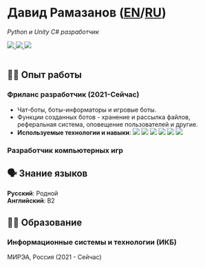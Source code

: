 # Давид Рамазанов ([EN](../en)/[RU](../ru))
_Python и Unity C# разработчик_

<div id="socials" float="left">
  <a href="mailto:wrkngskirt@gmail.com">
    <img src="https://img.shields.io/badge/Gmail-D14836?style=for-the-badge&logo=gmail&logoColor=white">
  </a>
  <a href="http://t.me/skirt_owner">
    <img src="https://img.shields.io/badge/Telegram-2CA5E0?style=for-the-badge&logo=telegram&logoColor=white">
  </a>
  <a href="https://github.com/skirt-owner">
    <img src="https://img.shields.io/badge/GitHub-100000?style=for-the-badge&logo=github&logoColor=white">
  </a>
</div>
<br>

## 👨‍💻 Опыт работы
### **Фриланс разработчик** (2021-Сейчас)
- Чат-боты, боты-информаторы и игровые боты.
- Функции созданных ботов - хранение и рассылка файлов, реферальная система, оповещение пользователей и другие.
- **Используемые технологии и навыки**: <img src="https://img.shields.io/badge/Python-FFD43B?style=for-the-badge&logo=python&logoColor=blue"> <img src="https://img.shields.io/badge/SQLite-07405E?style=for-the-badge&logo=sqlite&logoColor=white"> <img src="https://img.shields.io/badge/json-5E5C5C?style=for-the-badge&logo=json&logoColor=white"> <img src="https://img.shields.io/badge/aiogram-2.19-green"> <img src="https://img.shields.io/badge/requests-gray"> <img src="https://img.shields.io/badge/asyncio-3.4.3-green">
### Разработчик компьютерных игр
  
## 🗣️ Знание языков
**Русский**: Родной<br>
**Английский**: B2<br>

## 👨‍🎓 Образование
### Информационные системы и технологии (ИКБ)
МИРЭА, Россия (2021 - Сейчас)
  
